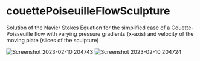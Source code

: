# couettePoiseuilleFlowSculpture
 Solution of the Navier Stokes Equation for the simplified case of a Couette-Poisseuille flow with varying pressure gradients (x-axis) and velocity of the moving plate (slices of the sculpture)

![Screenshot 2023-02-10 204743](https://user-images.githubusercontent.com/68777522/218185063-83671b78-7d97-45ae-b4b2-b5ba9b92d005.png)
![Screenshot 2023-02-10 204724](https://user-images.githubusercontent.com/68777522/218185101-41d9c2ab-47c8-49c9-8991-6c00b7c7cdd4.png)
